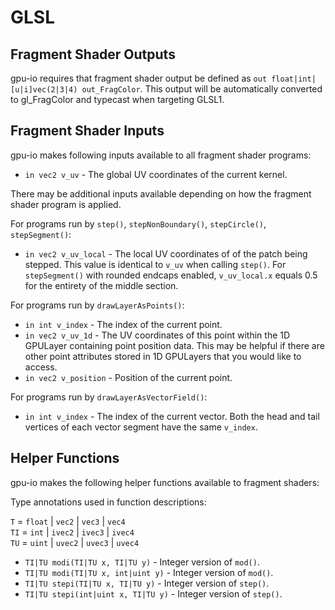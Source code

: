 # GLSL

## Fragment Shader Outputs

gpu-io requires that fragment shader output be defined as `out float|int|[u|i]vec(2|3|4) out_FragColor`.  This output will be automatically converted to gl_FragColor and typecast when targeting GLSL1.

## Fragment Shader Inputs

gpu-io makes following inputs available to all fragment shader programs:

- `in vec2 v_uv` - The global UV coordinates of the current kernel.

There may be additional inputs available depending on how the fragment shader program is applied.

For programs run by `step()`, `stepNonBoundary()`, `stepCircle()`, `stepSegment()`:

- `in vec2 v_uv_local` - The local UV coordinates of of the patch being stepped.  This value is identical to `v_uv` when calling `step()`.  For `stepSegment()` with rounded endcaps enabled, `v_uv_local.x` equals 0.5 for the entirety of the middle section.

For programs run by `drawLayerAsPoints()`:

- `in int v_index` - The index of the current point.
- `in vec2 v_uv_1d` - The UV coordinates of this point within the 1D GPULayer containing point position data.  This may be helpful if there are other point attributes stored in 1D GPULayers that you would like to access.
- `in vec2 v_position` - Position of the current point.

For programs run by `drawLayerAsVectorField()`:

- `in int v_index` - The index of the current vector.  Both the head and tail vertices of each vector segment have the same `v_index`.

## Helper Functions

gpu-io makes the following helper functions available to fragment shaders:

Type annotations used in function descriptions:

`T` = `float` | `vec2` | `vec3` | `vec4`  
`TI` = `int` | `ivec2` | `ivec3` | `ivec4`  
`TU` = `uint` | `uvec2` | `uvec3` | `uvec4`  

- `TI|TU modi(TI|TU x, TI|TU y)` - Integer version of `mod()`.
- `TI|TU modi(TI|TU x, int|uint y)` - Integer version of `mod()`.
- `TI|TU stepi(TI|TU x, TI|TU y)` - Integer version of `step()`.
- `TI|TU stepi(int|uint x, TI|TU y)` - Integer version of `step()`.

